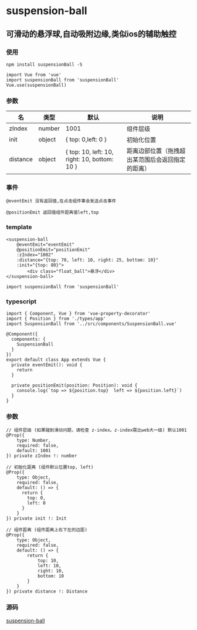 # suspension-ball

## 可滑动的悬浮球,自动吸附边缘,类似ios的辅助触控

### 使用
```
npm install suspensionBall -S

import Vue from 'vue'
import suspensionBall from 'suspensionBall'
Vue.use(suspensionBall)
```

### 参数
名 | 类型 | 默认 | 说明
-|-|-|-
zIndex | number | 1001 | 组件层级 |
init | object | { top: 0,left: 0 } | 初始化位置 |
distance | object | { top: 10, left: 10, right: 10, bottom: 10 } | 距离边部位置（拖拽超出某范围后会返回指定的距离） |

### 事件
```
@eventEmit 没有返回值,在点击组件事会发送点击事件

@positionEmit 返回值组件距离值left,top
```

### template
```
<suspension-ball 
    @eventEmit="eventEmit" 
    @positionEmit="positionEmit" 
    :zIndex="1002" 
    :distance="{top: 70, left: 10, right: 25, bottom: 10}" 
    :init="{top: 80}">
        <div class="float_ball">悬浮</div>
</suspension-ball>

import suspensionBall from 'suspensionBall'
```

### typescript
```
import { Component, Vue } from 'vue-property-decorator'
import { Position } from './types/app'
import SuspensionBall from '../src/components/SuspensionBall.vue'

@Component({
  components: {
    SuspensionBall
  }
})
export default class App extends Vue {
  private eventEmit(): void {
    return
  }

  private positionEmit(position: Position): void {
    console.log(`top => ${position.top}  left => ${position.left}`)
  }
}
```

### 参数
```
// 组件层级 (如果碰到滑动问题，请检查 z-index。z-index需比web大一级) 默认1001
@Prop({
    type: Number,
    required: false,
    default: 1001
}) private zIndex !: number

// 初始化距离 (组件默认位置top, left)
@Prop({
    type: Object,
    required: false,
    default: () => {
      return {
        top: 0,
        left: 0
      }
    }
}) private init !: Init

// 组件距离 (组件距离上右下左的边距)
@Prop({
    type: Object,
    required: false,
    default: () => {
        return {
            top: 10,
            left: 10,
            right: 10,
            bottom: 10
        }
    }
}) private distance !: Distance
```

### 源码
[suspension-ball](https://gitee.com/ChaoXxxx/suspension-ball)